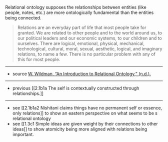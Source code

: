 Relational ontology supposes the relationships between entities (like people, notes, etc.) are more ontologically fundamental than the entities being connected. 

> Relations are an everyday part of life that most people take for granted. We are related to other people and to the world around us, to our political leaders and our economic systems, to our children and to ourselves. There are logical, emotional, physical, mechanical, technological, cultural, moral, sexual, aesthetic, logical, and imaginary relations, to name a few. There is no particular problem with any of this for most people.

---

- source [W. Wildman, “An Introduction to Relational Ontology,” (n.d.).](https://people.bu.edu/wwildman/media/docs/Wildman_2009_Relational_Ontology.pdf)

--- 

- previous [[2.1b1a The self is contextually constructed through relationships.]]

---

- see [[2.1b1a2 Nishitani claims things have no permanent self or essence, only relations]] to show an eastern perspective on what seems to be s relational ontology
- see [[1.3c1 Simple ideas are given weight by their connections to other ideas]] to show atomicity being more aligned with relations being important.
